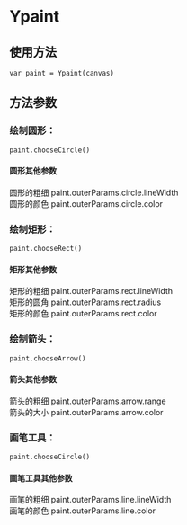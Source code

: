 # Ypaint

## 使用方法

`var paint = Ypaint(canvas)`

## 方法参数

### 绘制圆形：

`paint.chooseCircle()`

#### 圆形其他参数

圆形的粗细 paint.outerParams.circle.lineWidth  
圆形的颜色 paint.outerParams.circle.color

### 绘制矩形：

`paint.chooseRect()`

#### 矩形其他参数

矩形的粗细 paint.outerParams.rect.lineWidth  
矩形的圆角 paint.outerParams.rect.radius  
矩形的颜色 paint.outerParams.rect.color

### 绘制箭头：

`paint.chooseArrow()`

#### 箭头其他参数

箭头的粗细 paint.outerParams.arrow.range  
箭头的大小 paint.outerParams.arrow.color

### 画笔工具：

`paint.chooseCircle()`

#### 画笔工具其他参数

画笔的粗细 paint.outerParams.line.lineWidth  
画笔的颜色 paint.outerParams.line.color



